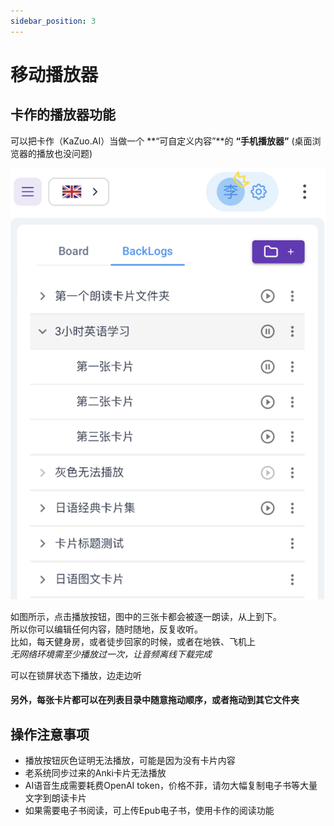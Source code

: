 ```yaml
---
sidebar_position: 3
---
```


# 移动播放器

## 卡作的播放器功能    
可以把卡作（KaZuo.AI）当做一个 **“可自定义内容”**的 **“手机播放器”** (桌面浏览器的播放也没问题)

![alt text](img/mobile-play.png)

如图所示，点击播放按钮，图中的三张卡都会被逐一朗读，从上到下。  
所以你可以编辑任何内容，随时随地，反复收听。  
比如，每天健身房，或者徒步回家的时候，或者在地铁、飞机上   
*无网络环境需至少播放过一次，让音频离线下载完成*

可以在锁屏状态下播放，边走边听

#### 另外，每张卡片都可以在列表目录中随意拖动顺序，或者拖动到其它文件夹  

## 操作注意事项  

* 播放按钮灰色证明无法播放，可能是因为没有卡片内容  
* 老系统同步过来的Anki卡片无法播放  
* AI语音生成需要耗费OpenAI token，价格不菲，请勿大幅复制电子书等大量文字到朗读卡片
* 如果需要电子书阅读，可上传Epub电子书，使用卡作的阅读功能
